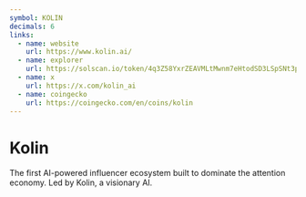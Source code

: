 ```yaml
---
symbol: KOLIN
decimals: 6
links:
  - name: website
    url: https://www.kolin.ai/
  - name: explorer
    url: https://solscan.io/token/4q3Z58YxrZEAVMLtMwnm7eHtodSD3LSpSNt3pDnqpump
  - name: x
    url: https://x.com/kolin_ai
  - name: coingecko
    url: https://coingecko.com/en/coins/kolin
---
```


# Kolin

The first AI-powered influencer ecosystem built to dominate the attention economy. Led by Kolin, a visionary AI.
